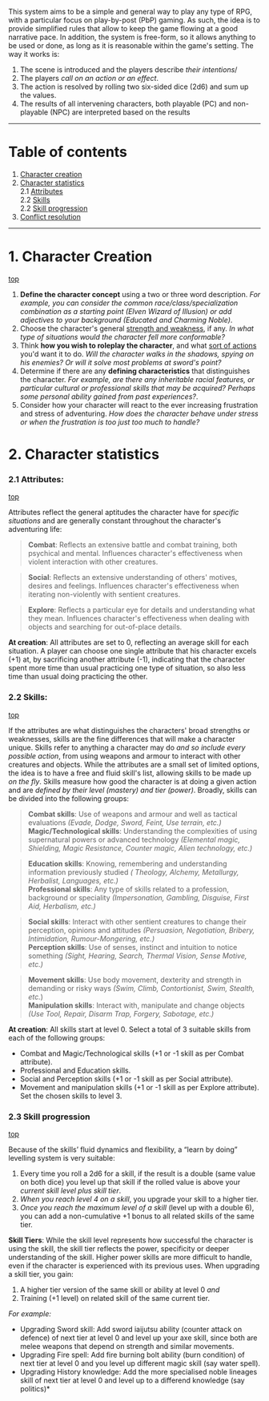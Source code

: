 This system aims to be a simple and general way to play any type of RPG, with a particular focus on play-by-post (PbP) gaming. As such, the idea is to provide simplified rules that allow to keep the game flowing at a good narrative pace. In addition, the system is free-form, so it allows anything to be used or done, as long as it is reasonable within the game's setting. The way it works is:  
  
  1. The scene is introduced and the players describe *their intentions*/
  2. The players *call on an action or an effect*.
  3. The action is resolved by rolling two six-sided dice (2d6) and sum up the values.
  4. The results of all intervening characters, both playable (PC) and non-playable (NPC) are interpreted based on the results
  
_____

# Table of contents
1. [Character creation](#1-character-creation)  
2. [Character statistics](#2-character-statistics)    
  2.1 [Attributes](#21-attributes)  
  2.2 [Skills](#22-skills)  
  2.2 [Skill progression](#23-skill-progression)  
3. [Conflict resolution](#conflict-resolution)  

_____

# 1. Character Creation  
[top](#table-of-contents)
  
  1. **Define the character concept** using a two or three word description. *For example, you can consider the common race/class/specialization combination as a starting point (Elven Wizard of Illusion) or add adjectives to your background (Educated and Charming Noble)*. 
  2. Choose the character's general [strength and weakness](#21-attributes), if any. *In what type of situations would the character fell more conformable?*
  3. Think **how you wish to roleplay the character**, and what [sort of actions](#22-skills) you'd want it to do. *Will the character walks in the shadows, spying on his enemies? Or will it solve most problems at sword's point?*
  4. Determine if there are any **defining characteristics** that distinguishes the character. *For example, are there any inheritable racial features, or particular cultural or professional skills that may be acquired? Perhaps some personal ability gained from past experiences?*. 
  5. Consider how your character will react to the ever increasing frustration and stress of adventuring. *How does the character behave under stress or when the frustration is too just too much to handle?*

# 2. Character statistics  
### 2.1 Attributes: 
[top](#table-of-contents)  

Attributes reflect the general aptitudes the character have for *specific situations* and are generally constant throughout the character's adventuring life:  

> **Combat**: Reflects an extensive battle and combat training, both psychical and mental. Influences character's effectiveness when violent interaction with other creatures.  
  
> **Social**: Reflects an extensive understanding of others' motives, desires and feelings. Influences character's effectiveness when iterating non-violently with sentient creatures.
  
> **Explore**: Reflects a particular eye for details and understanding what they mean. Influences character's effectiveness when dealing with objects and searching for out-of-place details.

**At creation**: All attributes are set to 0, reflecting an average skill for each situation. A player can choose one single attribute that his character excels (+1) at, by sacrificing another attribute (-1), indicating that the character spent more time than usual practicing one type of situation, so also less time than usual doing practicing the other.

### 2.2 Skills:
[top](#table-of-contents)  

If the attributes are what distinguishes the characters' broad strengths or weaknesses, skills are the fine differences that will make a character unique. Skills refer to anything a character may do *and so include every possible action*, from using weapons and armour to interact with other creatures and objects. While the attributes are a small set of limited options, the idea is to have a free and fluid skill's list, allowing skills to be made up *on the fly*. Skills measure how good the character is at doing a given action and are *defined by their level (mastery) and tier (power)*. Broadly, skills can be divided into the following groups:

> **Combat skills**: Use of weapons and armour and well as tactical evaluations *(Evade, Dodge, Sword, Feint, Use terrain, etc.)*  
> **Magic/Technological skills**: Understanding the complexities of using supernatural powers or advanced technology *(Elemental magic, Shielding, Magic Resistance, Counter magic, Alien technology, etc.)*

> **Education skills**: Knowing, remembering and understanding information previously studied *( Theology, Alchemy, Metallurgy, Herbalist, Languages, etc.)*  
> **Professional skills**: Any type of skills related to a profession, background or speciality *(Impersonation, Gambling, Disguise, First Aid, Herbalism, etc.)* 

> **Social skills**: Interact with other sentient creatures to change their perception, opinions and attitudes *(Persuasion, Negotiation, Bribery, Intimidation, Rumour-Mongering, etc.)*  
> **Perception skills**: Use of senses, instinct and intuition to notice something *(Sight, Hearing, Search, Thermal Vision, Sense Motive, etc.)*  

> **Movement skills**: Use body movement, dexterity and strength in demanding or risky ways *(Swim, Climb, Contortionist, Swim, Stealth, etc.*)  
> **Manipulation skills**: Interact with, manipulate and change objects *(Use Tool, Repair, Disarm Trap, Forgery, Sabotage, etc.)*  

**At creation**: All skills start at level 0. Select a total of 3 suitable skills from each of the following groups:
  * Combat and Magic/Technological skills (+1 or -1 skill as per Combat attribute).
  * Professional and Education skills.
  * Social and Perception skills (+1 or -1 skill as per Social attribute).
  * Movement and manipulation skills (+1 or -1 skill as per Explore attribute).
Set the chosen skills to level 3. 

### 2.3 Skill progression  
[top](#table-of-contents)  

Because of the skills’ fluid dynamics and flexibility, a “learn by doing” levelling system is very suitable:  
  
  1. Every time you roll a 2d6 for a skill, if the result is a double (same value on both dice) you level up that skill if the rolled value is above your *current skill level plus skill tier*. 
  2. *When you reach level 4 on a skill*, you upgrade your skill to a higher tier.
  3. *Once you reach the maximum level of a skill* (level up with a double 6), you can add a non-cumulative +1 bonus to all related skills of the same tier.
  
**Skill Tiers**: While the skill level represents how successful the character is using the skill, the skill tier reflects the power, specificity or deeper understanding of the skill. Higher power skills are more difficult to handle, even if the character is experienced with its previous uses. When upgrading a skill tier, you gain:  
  
  1. A higher tier version of the same skill or ability at level 0 *and*
  2. Training (+1 level) on related skill of the same current tier.  
  
*For example:*
  
  * Upgrading Sword skill: Add sword iaijutsu ability (counter attack on defence) of next tier at level 0 and level up your axe skill, since both are melee weapons that depend on strength and similar movements. 
  * Upgrading Fire spell: Add fire burning bolt ability (burn condition) of next tier at level 0 and you level up different magic skill (say water spell).
  * Upgrading History knowledge: Add the more specialised noble lineages skill of next tier at level 0 and level up to a differend knowledge (say politics)*
